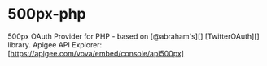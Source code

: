500px-php
=========

500px OAuth Provider for PHP - based on [@abraham's][] [TwitterOAuth][] library.
Apigee API Explorer: [https://apigee.com/vova/embed/console/api500px]